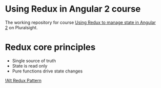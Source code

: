 # Using Redux in Angular 2 course

The working repository for course [Using Redux to manage state in Angular 2](https://app.pluralsight.com/library/courses/angular-2-redux-manage-state/table-of-contents) on Pluralsight.

# Redux core principles
* Single source of truth
* State is read only
* Pure functions drive state changes

[!Alt Redux Pattern](redux_ng2_/assets/redux.JPG)